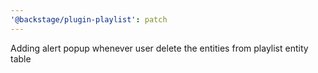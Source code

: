 ```yaml
---
'@backstage/plugin-playlist': patch
---
```


Adding alert popup whenever user delete the entities from playlist entity table
